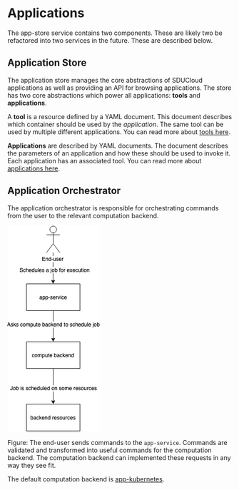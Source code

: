 # Applications

The app-store service contains two components. These are likely two be
refactored into two services in the future. These are described below.

## Application Store

The application store manages the core abstractions of SDUCloud applications
as well as providing an API for browsing applications. The store has two core
abstractions which power all applications: __tools__ and __applications__.

A __tool__ is a resource defined by a YAML document. This document describes
which container should be used by the _application_. The same tool can be
used by multiple different applications. You can read more about [tools
here](./wiki/tools.md).

__Applications__ are described by YAML documents. The document describes the
parameters of an application and how these should be used to invoke it. Each
application has an associated tool. You can read more about [applications
here](./wiki/apps.md).

## Application Orchestrator

The application orchestrator is responsible for orchestrating commands from
the user to the relevant computation backend.

![Scheduling applications](./wiki/schedule.png)

Figure: The end-user sends commands to the `app-service`. Commands are
validated and transformed into useful commands for the computation backend.
The computation backend can implemented these requests in any way they see
fit.

The default computation backend is [app-kubernetes](../app-kubernetes-service).